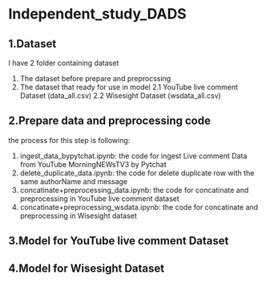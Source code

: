 # Independent_study_DADS

## 1.Dataset

I have 2 folder containing dataset

1. The dataset before prepare and preprocssing
2. The dataset that ready for use in model
  2.1 YouTube live comment Dataset (data_all.csv)
  2.2 Wisesight Dataset (wsdata_all.csv)

## 2.Prepare data and preprocessing code

the process for this step is following:

1. ingest_data_bypytchat.ipynb: the code for ingest Live comment Data from YouTube MorningNEWsTV3 by Pytchat
2. delete_duplicate_data.ipynb: the code for delete duplicate row with the same authorName and message
3. concatinate+preprocessing_data.ipynb: the code for concatinate and preprocessing in YouTube live comment dataset
4. concatinate+preprocessing_wsdata.ipynb: the code for concatinate and preprocessing in Wisesight dataset

## 3.Model for YouTube live comment Dataset

## 4.Model for Wisesight Dataset

